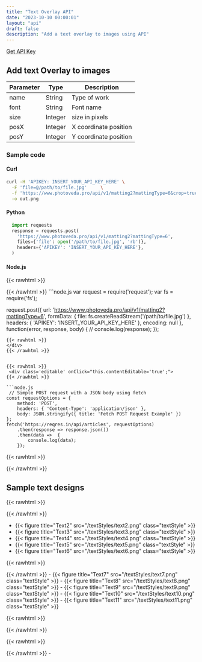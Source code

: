 ```yaml
---
title: "Text Overlay API"
date: "2023-10-10 00:00:01"
layout: "api"
draft: false
description: "Add a text overlay to images using API"
---
```


[Get API Key](/api/developer-key)

## Add text Overlay to images

| Parameter | Type | Description |
|-----------|------|-------------|
| name      | String | Type of work |
| font      | String | Font name|
| size      | Integer | size in pixels|
| posX      | Integer | X coordinate position|
| posY      | Integer | Y coordinate position|

### Sample code

#### Curl

```bash
curl -H 'APIKEY: INSERT_YOUR_API_KEY_HERE' \
  -F 'file=@/path/to/file.jpg'     \
  -f 'https://www.photoveda.pro/api/v1/matting2?mattingType=6&crop=true' \
  -o out.png

```

#### Python

```python
  import requests
  response = requests.post(
    'https://www.photoveda.pro/api/v1/matting2?mattingType=6',
    files={'file': open('/path/to/file.jpg', 'rb')},
    headers={'APIKEY': 'INSERT_YOUR_API_KEY_HERE'},
  )
```

#### Node.js

{{< rawhtml >}}
 <div class='editable' onClick="this.contentEditable='true';">
{{< /rawhtml >}}
```node.js
  var request = require('request');
  var fs = require('fs');

  request.post({
    url: 'https://www.photoveda.pro/api/v1/matting2?mattingType=6',
    formData: {
    file: fs.createReadStream('/path/to/file.jpg')
    },
    headers: {
    'APIKEY': 'INSERT_YOUR_API_KEY_HERE'
    },
    encoding: null
  }, function(error, response, body) {
    // console.log(response);
  });
```
{{< rawhtml >}}
</div>
{{< /rawhtml >}}


{{< rawhtml >}}
 <div class='editable' onClick="this.contentEditable='true';">
{{< /rawhtml >}}

```node.js
 // Simple POST request with a JSON body using fetch
const requestOptions = {
    method: 'POST',
    headers: { 'Content-Type': 'application/json' },
    body: JSON.stringify({ title: 'Fetch POST Request Example' })
};
fetch('https://reqres.in/api/articles', requestOptions)
    .then(response => response.json())
    .then(data =>  {
		console.log(data);
    }); 
```

{{< rawhtml >}}
 </div>
{{< /rawhtml >}}


## Sample text designs

{{< rawhtml >}}
<div class="grid gap-x-6 md:grid-cols-2 lg:grid-cols-2 xl:gap-x-12">
<div>
{{< /rawhtml >}}

- {{< figure title="Text2" src="/textStyles/text2.png" class="textStyle" >}}
- {{< figure title="Text3" src="/textStyles/text3.png" class="textStyle" >}}
- {{< figure title="Text4" src="/textStyles/text4.png" class="textStyle" >}}
- {{< figure title="Text5" src="/textStyles/text5.png" class="textStyle" >}}
- {{< figure title="Text6" src="/textStyles/text6.png" class="textStyle" >}}

{{< rawhtml >}}
  </div>
  <div>
{{< /rawhtml >}}
- {{< figure title="Text7" src="/textStyles/text7.png" class="textStyle" >}}
- {{< figure title="Text8" src="/textStyles/text8.png" class="textStyle" >}}
- {{< figure title="Text9" src="/textStyles/text9.png" class="textStyle" >}}
- {{< figure title="Text10" src="/textStyles/text10.png" class="textStyle" >}}
- {{< figure title="Text11" src="/textStyles/text11.png" class="textStyle" >}}

{{< rawhtml >}}
  </div>
  <div>
{{< /rawhtml >}}

{{< rawhtml >}}
  </div>
  </div>
{{< /rawhtml >}}
-
